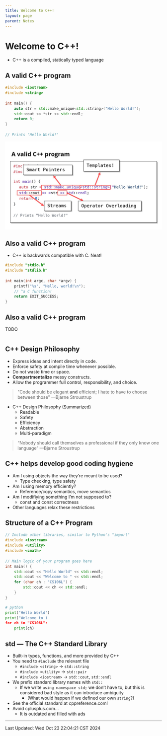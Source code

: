 ```yaml
---
title: Welcome to C++!
layout: page
parent: Notes
---
```


# Welcome to C++!

- C++ is a compiled, statically typed language

## A valid C++ program

```cpp
#include <iostream>
#include <string>

int main() {
	auto str = std::make_unique<std::string>("Hello World!");
	std::cout << *str << std::endl;
	return 0;
}

// Prints "Hello World!"
```

![](attachments/Slide39.jpg)

## Also a valid C++ program

- C++ is backwards compatible with C. Neat!

```cpp
#include "stdio.h"
#include "stdlib.h"

int main(int argc, char *argv) {
	printf("%s", "Hello, world!\n");
	// ^a C function!
	return EXIT_SUCCESS;
}
```

## Also a valid C++ program

TODO
```cpp

```

## C++ Design Philosophy

- Express ideas and intent directly in code.
- Enforce safety at compile time whenever possible.
- Do not waste time or space.
- **Compartmentalize** messy constructs.
- Allow the programmer full control, responsibility, and choice.

> "Code should be elegant **and** efficient; I hate to have to choose between those"
> —Bjarne Stroustrup

- C++ Design Philosophy (Summarized)
	- Readable
	- Safety
	- Efficiency
	- Abstraction
	- Multi-paradigm

> “Nobody should call themselves a professional if they only know one language”
> —Bjarne Stroustrup

## C++ helps develop good coding hygiene

- Am I using objects the way they’re meant to be used?
	- Type checking, type safety
- Am I using memory efficiently?
	- Reference/copy semantics, move semantics
- Am I modifiying something I’m not supposed to?
	- const and const correctness
- Other languages relax these restrictions

## Structure of a C++ Program

```cpp
// Include other libraries, similar to Python's "import"
#include <iostream>
#include <utility>
#include <cmath>

// Main logic of your program goes here
int main() {
	std::cout << "Hello World" << std::endl;
	std::cout << "Welcome to " << std::endl;
	for (char ch : "CS106L") {
		std::cout << ch << std::endl;
	}
}
```

```python
# python
print("Hello World")
print("Welcome to )
for ch in "CS106L":
	print(ch)
```

## std ― The C++ Standard Library

- Built-in types, functions, and more provided by C++
- You need to `#include` the relevant file
	- `#include <string>` → `std::string`
	- `#include <utility>` → `std::pair`
	- `#include <iostream>` → `std::cout`, `std::endl`
- We prefix standard library names with `std::`
	- If we write `using namespace std;` we don’t have to, but this is considered bad style as it can introduce ambiguity
		- (What would happen if we defined our own `string`?)
- See the official standard at cppreference.com!
- Avoid cplusplus.com…
	- It is outdated and filled with ads

---

Last Updated: Wed Oct 23 22:04:21 CST 2024


